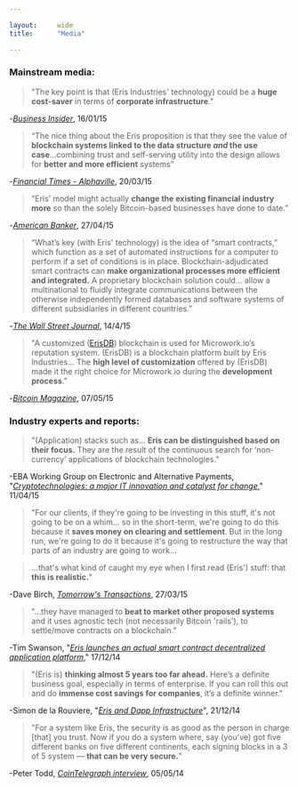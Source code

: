 ```yaml
---

layout:     wide
title:      "Media"

---
```

### **Mainstream media:**

>  "The key point is that (Eris Industries' technology) could be a **huge cost-saver** in terms of **corporate infrastructure**."

-[*Business Insider*](http://www.businessinsider.com.au/europe-15-most-innovative-finance-startups-2015-1#14-eris-industries-all-about-data-2), 16/01/15

>  “The nice thing about the Eris proposition is that they see the value of **blockchain systems linked to the data structure *and* the use case**...combining trust and self-serving utility into the design allows for **better and more efficient** systems”

-[*Financial Times - Alphaville*](http://ftalphaville.ft.com/2015/03/20/2122415/blockchains-as-a-public-and-private-resource/?Authorised=false5hrwiey), 20/03/15

>  “Eris’ model might actually **change the existing financial industry more** so than the solely Bitcoin-based businesses have done to date.”

-[*American Banker*](http://www.americanbanker.com/news/bank-technology/practical-ways-to-use-blockchain-technology-could-win-over-banks-1074001-1.html), 27/04/15

>  “What’s key (with Eris' technology) is the idea of “smart contracts,” which function as a set of automated instructions for a computer to perform if a set of conditions is in place. Blockchain-adjudicated smart contracts can **make organizational processes more efficient and integrated.** A proprietary blockchain solution could... allow a multinational to fluidly integrate communications between the otherwise independently formed databases and software systems of different subsidiaries in different countries.”

-[*The Wall Street Journal*](http://blogs.wsj.com/moneybeat/2015/04/14/bitbeat-blockchains-without-coins-stir-tensions-in-bitcoin-community/), 14/4/15

>  "A customized ([ErisDB](https://erisdb.erisindustries.com)) blockchain is used for Microwork.io’s reputation system. (ErisDB) is a blockchain platform built by Eris Industries... The **high level of customization** offered by (ErisDB) made it the right choice for Microwork.io during the **development process**.”

-[*Bitcoin Magazine*](https://bitcoinmagazine.com/20313/microwork-io-uses-smart-contracts-coordinate-small-tasks-worldwide/), 07/05/15

### **Industry experts and reports:**

>  "(Application) stacks such as... **Eris can be distinguished based on their focus.** They are the result of the continuous search for ‘non-currency’ applications of blockchain technologies."

-EBA Working Group on Electronic and Alternative Payments, "[*Cryptotechnologies: a major IT innovation and catalyst for change*](https://www.abe-eba.eu/downloads/knowledge-and-research/EBA_20150511_EBA_Cryptotechnologies_a_major_IT_innovation_v1.0.pdf)," 11/04/15

> "For our clients, if they're going to be investing in this stuff, it's not going to be on a whim... so in the short-term, we're going to do this because it **saves money on clearing and settlement**. But in the long run, we're going to do it because it's going to restructure the way that parts of an industry are going to work... 

> ...that's what kind of caught my eye when I first read (Eris') stuff: that **this is realistic.**"

-Dave Birch, [*Tomorrow's Transactions*](http://www.chyp.com/podcasts/preston-byrne-eris-industries-27032015/), 27/03/15

>  "...they have managed to **beat to market other proposed systems** and it uses agnostic tech (not necessarily Bitcoin 'rails'), to settle/move contracts on a blockchain."

-Tim Swanson, "[*Eris launches an actual smart contract decentralized application platform*](http://www.ofnumbers.com/2014/12/17/eris-launches-an-actual-smart-contract-decentralized-application-platform/)," 17/12/14

>  "(Eris is) **thinking almost 5 years too far ahead.** Here’s a definite business goal, especially in terms of enterprise. If you can roll this out and do **immense cost savings for companies**, it’s a definite winner."

-Simon de la Rouviere, "[*Eris and Dapp Infrastructure*](http://simondlr.com/post/105806054868/eris-dapp-infrastructure)", 21/12/14

>  "For a system like Eris, the security is as good as the person in charge [that] you trust. Now if you do a system where, say (you've) got five different banks on five different continents, each signing blocks in a 3 of 5 system — **that can be very secure.**"

-Peter Todd, [*CoinTelegraph interview*](http://cointelegraph.com/news/114156/peter-todd-on-bitgos-patenting-of-multisig-mits-funding-of-core-development-and-innovation), 05/05/14
